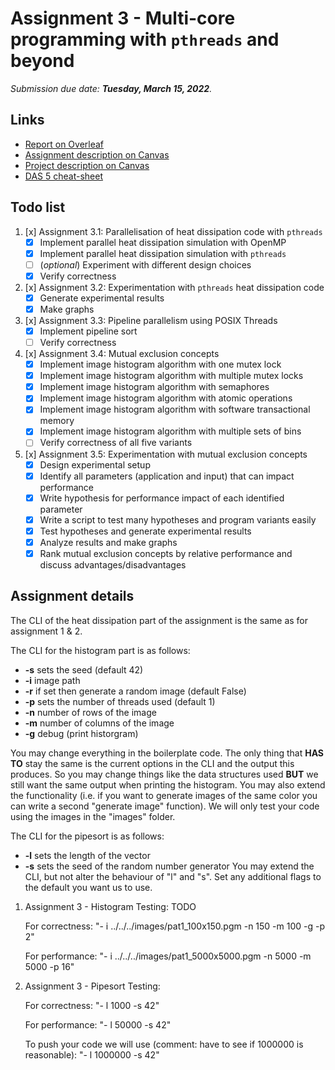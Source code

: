 # Assignment 3 - Multi-core programming with `pthreads` and beyond

_Submission due date: **Tuesday, March 15, 2022**._

## Links
- [Report on Overleaf](https://www.overleaf.com/project/6221f5d79863100f8b299f8c)
- [Assignment description on Canvas](https://canvas.uva.nl/courses/28739/files/folder/Assignments?preview=6305473)
- [Project description on Canvas](https://canvas.uva.nl/courses/28739/files/folder/Assignments?preview=6182439)
- [DAS 5 cheat-sheet](./DAS5_cheatsheet.md)

## Todo list

1. [x] Assignment 3.1: Parallelisation of heat dissipation code with `pthreads`
   - [x] Implement parallel heat dissipation simulation with OpenMP
   - [x] Implement parallel heat dissipation simulation with `pthreads`
   - [ ] (_optional_) Experiment with different design choices
   - [x] Verify correctness
2. [x] Assignment 3.2: Experimentation with `pthreads` heat dissipation code
   - [x] Generate experimental results
   - [x] Make graphs
3. [x] Assignment 3.3: Pipeline parallelism using POSIX Threads
   - [x] Implement pipeline sort
   - [ ] Verify correctness
4. [x] Assignment 3.4: Mutual exclusion concepts
   - [x] Implement image histogram algorithm with one mutex lock
   - [x] Implement image histogram algorithm with multiple mutex locks
   - [x] Implement image histogram algorithm with semaphores
   - [x] Implement image histogram algorithm with atomic operations
   - [x] Implement image histogram algorithm with software transactional memory
   - [x] Implement image histogram algorithm with multiple sets of bins
   - [ ] Verify correctness of all five variants
5. [x] Assignment 3.5: Experimentation with mutual exclusion concepts
   - [x] Design experimental setup
   - [x] Identify all parameters (application and input) that can impact performance
   - [x] Write hypothesis for performance impact of each identified parameter
   - [x] Write a script to test many hypotheses and program variants easily
   - [x] Test hypotheses and generate experimental results
   - [x] Analyze results and make graphs
   - [x] Rank mutual exclusion concepts by relative performance and discuss advantages/disadvantages

## Assignment details

The CLI of the heat dissipation part of the assignment is the same as for assignment 1 & 2. 

The CLI for the histogram part is as follows:
 - **-s** sets the seed (default 42)
 - **-i** image path
 - **-r** if set then generate a random image (default False)
 - **-p** sets the number of threads used (default 1)
 - **-n** number of rows of the image
 - **-m** number of columns of the image
 - **-g** debug (print historgram)

You may change everything in the boilerplate code. The only thing that **HAS TO** stay the same is the current options in the CLI and the output this produces. So you may change things like the data structures used **BUT** we still want the same output when printing the histogram. You may also extend the functionality (i.e. if you want to generate images of the same color you can write a second "generate image" function). We will only test your code using the images in the "images" folder.  

The CLI for the pipesort is as follows:
 - **-l** sets the length of the vector
 - **-s** sets the seed of the random number generator
 You may extend the CLI, but not alter the behaviour of "l" and "s". Set any additional flags to the default you want us to use. 


1) Assignment 3 - Histogram Testing: TODO

    For correctness:
        "- i ../../../images/pat1_100x150.pgm -n 150 -m 100 -g -p 2"
        
    For performance:
        "- i ../../../images/pat1_5000x5000.pgm -n 5000 -m 5000 -p 16"

2) Assignment 3 - Pipesort Testing:

    For correctness:
         "- l 1000 -s 42"
        
    For performance:
        "- l 50000 -s 42"
        
    To push your code we will use (comment: have to see if 1000000 is reasonable):
        "- l 1000000 -s 42"
